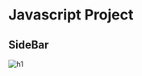 # Javascript Project

## SideBar


![h1](https://user-images.githubusercontent.com/102862547/227753404-20bf6367-99dd-4078-a32b-d474659e86c2.png)
